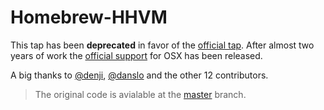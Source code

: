 # Homebrew-HHVM

This tap has been **deprecated** in favor of the [official tap](https://github.com/hhvm/homebrew-hhvm). After almost  two years of work the [official support](http://hhvm.com/blog/10043/experimental-mac-os-x-support) for OSX has been released.

A big thanks to [@denji](https://github.com/denji), [@danslo](https://github.com/danslo) and the other 12 contributors.

> The original code is avialable at the [master](https://github.com/mcuadros/homebrew-hhvm/tree/master) branch.
